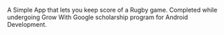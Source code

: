 A Simple App that lets you keep score of a Rugby game.
Completed while undergoing Grow With Google scholarship program for Android Development.
